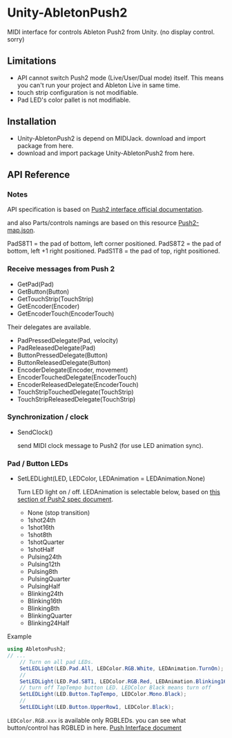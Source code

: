 # Unity-AbletonPush2

MIDI interface for controls Ableton Push2 from Unity.
(no display control. sorry)

## Limitations

- API cannot switch Push2 mode (Live/User/Dual mode) itself. This means you can't run your project and Ableton Live in same time.
- touch strip configuration is not modifiable.
- Pad LED's color pallet is not modifiable.

## Installation

- Unity-AbletonPush2 is depend on MIDIJack. download and import package from here.
- download and import package Unity-AbletonPush2 from here.

## API Reference

### Notes

API specification is based on [Push2 interface official documentation](https://github.com/Ableton/push-interface/blob/master/doc/AbletonPush2MIDIDisplayInterface.asc).

and also Parts/controls namings are based on this resource [Push2-map.json](https://github.com/Ableton/push-interface/blob/master/doc/Push2-map.json).

PadS8T1 = the pad of bottom, left corner positioned.
PadS8T2 = the pad of bottom, left +1 right positioned.
PadS1T8 = the pad of top, right positioned.

### Receive messages from Push 2

- GetPad(Pad)
- GetButton(Button)
- GetTouchStrip(TouchStrip)
- GetEncoder(Encoder)
- GetEncoderTouch(EncoderTouch)


Their delegates are available.

- PadPressedDelegate(Pad, velocity)
- PadReleasedDelegate(Pad)
- ButtonPressedDelegate(Button)
- ButtonReleasedDelegate(Button)
- EncoderDelegate(Encoder, movement)
- EncoderTouchedDelegate(EncoderTouch)
- EncoderReleasedDelegate(EncoderTouch)
- TouchStripTouchedDelegate(TouchStrip)
- TouchStripReleasedDelegate(TouchStrip)


### Synchronization / clock

- SendClock()
  
  send MIDI clock message to Push2 (for use LED animation sync).

### Pad / Button LEDs

- SetLEDLight(LED, LEDColor, LEDAnimation = LEDAnimation.None)

  Turn LED light on / off. LEDAnimation is selectable below, based on [this section of Push2 spec document](https://github.com/Ableton/push-interface/blob/master/doc/AbletonPush2MIDIDisplayInterface.asc#LED%20Animation).
  - None (stop transition)
  - 1shot24th
  - 1shot16th
  - 1shot8th
  - 1shotQuarter
  - 1shotHalf
  - Pulsing24th
  - Pulsing12th
  - Pulsing8th
  - PulsingQuarter
  - PulsingHalf
  - Blinking24th
  - Blinking16th
  - Blinking8th
  - BlinkingQuarter
  - Blinking24Half

Example

```cs
using AbletonPush2;
// ...
    // Turn on all pad LEDs.
    SetLEDLight(LED.Pad.All, LEDColor.RGB.White, LEDAnimation.TurnOn);
    // 
    SetLEDLight(LED.Pad.S8T1, LEDColor.RGB.Red, LEDAnimation.Blinking16th);
    // turn off TapTempo button LED. LEDColor Black means turn off
    SetLEDLight(LED.Button.TapTempo, LEDColor.Mono.Black);
    // 
    SetLEDLight(LED.Button.UpperRow1, LEDColor.Black);
```

`LEDColor.RGB.xxx` is available only RGBLEDs. you can see what button/control has RGBLED in here. [Push Interface document](https://github.com/Ableton/push-interface/blob/master/doc/AbletonPush2MIDIDisplayInterface.asc#MIDI%20Mapping)